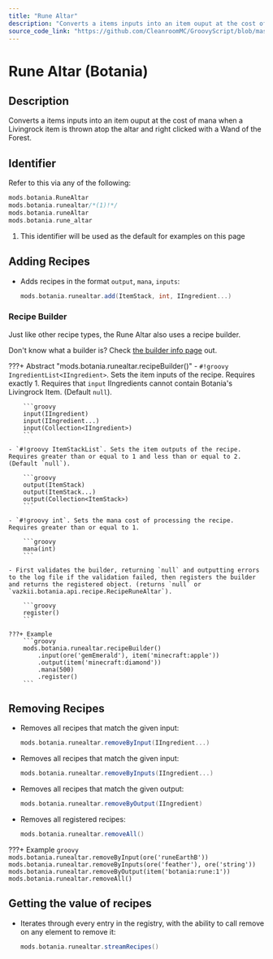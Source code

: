 ```yaml
---
title: "Rune Altar"
description: "Converts a items inputs into an item ouput at the cost of mana when a Livingrock item is thrown atop the altar and right clicked with a Wand of the Forest."
source_code_link: "https://github.com/CleanroomMC/GroovyScript/blob/master/src/main/java/com/cleanroommc/groovyscript/compat/mods/botania/RuneAltar.java"
---
```


# Rune Altar (Botania)

## Description

Converts a items inputs into an item ouput at the cost of mana when a Livingrock item is thrown atop the altar and right clicked with a Wand of the Forest.

## Identifier

Refer to this via any of the following:

```groovy hl_lines="2"
mods.botania.RuneAltar
mods.botania.runealtar/*(1)!*/
mods.botania.runeAltar
mods.botania.rune_altar
```

1. This identifier will be used as the default for examples on this page

## Adding Recipes

- Adds recipes in the format `output`, `mana`, `inputs`:

    ```groovy
    mods.botania.runealtar.add(ItemStack, int, IIngredient...)
    ```


### Recipe Builder

Just like other recipe types, the Rune Altar also uses a recipe builder.

Don't know what a builder is? Check [the builder info page](../../../groovy/builder.md) out.

???+ Abstract "mods.botania.runealtar.recipeBuilder()"
    - `#!groovy IngredientList<IIngredient>`. Sets the item inputs of the recipe. Requires exactly 1. Requires that `input` IIngredients cannot contain Botania's Livingrock Item. (Default `null`).

        ```groovy
        input(IIngredient)
        input(IIngredient...)
        input(Collection<IIngredient>)
        ```

    - `#!groovy ItemStackList`. Sets the item outputs of the recipe. Requires greater than or equal to 1 and less than or equal to 2. (Default `null`).

        ```groovy
        output(ItemStack)
        output(ItemStack...)
        output(Collection<ItemStack>)
        ```

    - `#!groovy int`. Sets the mana cost of processing the recipe. Requires greater than or equal to 1.

        ```groovy
        mana(int)
        ```

    - First validates the builder, returning `null` and outputting errors to the log file if the validation failed, then registers the builder and returns the registered object. (returns `null` or `vazkii.botania.api.recipe.RecipeRuneAltar`).

        ```groovy
        register()
        ```

    ???+ Example
        ```groovy
        mods.botania.runealtar.recipeBuilder()
            .input(ore('gemEmerald'), item('minecraft:apple'))
            .output(item('minecraft:diamond'))
            .mana(500)
            .register()
        ```



## Removing Recipes

- Removes all recipes that match the given input:

    ```groovy
    mods.botania.runealtar.removeByInput(IIngredient...)
    ```

- Removes all recipes that match the given input:

    ```groovy
    mods.botania.runealtar.removeByInputs(IIngredient...)
    ```

- Removes all recipes that match the given output:

    ```groovy
    mods.botania.runealtar.removeByOutput(IIngredient)
    ```

- Removes all registered recipes:

    ```groovy
    mods.botania.runealtar.removeAll()
    ```

???+ Example
    ```groovy
    mods.botania.runealtar.removeByInput(ore('runeEarthB'))
    mods.botania.runealtar.removeByInputs(ore('feather'), ore('string'))
    mods.botania.runealtar.removeByOutput(item('botania:rune:1'))
    mods.botania.runealtar.removeAll()
    ```

## Getting the value of recipes

- Iterates through every entry in the registry, with the ability to call remove on any element to remove it:

    ```groovy
    mods.botania.runealtar.streamRecipes()
    ```
